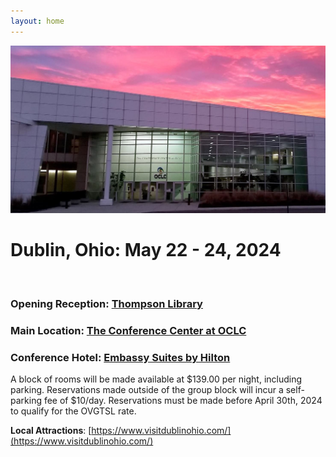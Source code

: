 ```yaml
---
layout: home
---
```


![front of the OCLC conference center at dusk](/assets/images/oclc_conference_center.jpg)

# Dublin, Ohio: May 22 - 24, 2024

<div style="display: block; height: 1.25em;"></div>

### **Opening Reception**: [Thompson Library](https://library.osu.edu/locations/thompson)
### **Main Location**: [The Conference Center at OCLC](https://conference-center.oclc.org/home.html)
### **Conference Hotel**: [Embassy Suites by Hilton](https://www.hilton.com/en/hotels/cmheses-embassy-suites-columbus-dublin)  

A block of rooms will be made available at $139.00 per night, including parking. Reservations made outside of 
the group block will incur a self-parking fee of $10/day. Reservations must be made before April 30th, 2024 to 
qualify for the OVGTSL rate.

**Local Attractions**: [https://www.visitdublinohio.com/](https://www.visitdublinohio.com/)
